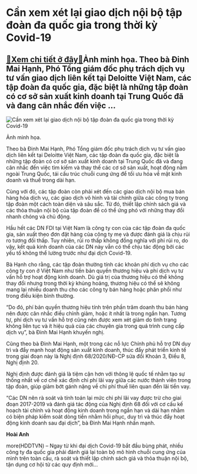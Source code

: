 Cần xem xét lại giao dịch nội bộ tập đoàn đa quốc gia trong thời kỳ Covid-19
============================================================================

[:gift:Xem chi tiết ở đây:gift:](https://hddtvn.com/can-xem-xet-lai-giao-dich-noi-bo-tap-doan-da-quoc-gia-trong-thoi-ky-covid-19/)Ảnh minh họa. Theo bà Đinh Mai Hạnh, Phó Tổng giám đốc phụ trách dịch vụ tư vấn giao dịch liên kết tại Deloitte Việt Nam, các tập đoàn đa quốc gia, đặc biệt là những tập đoàn có cơ sở sản xuất kinh doanh tại Trung Quốc đã và đang cân nhắc đến việc …
---------------------------------------------------------------------------------------------------------------------------------------------------------------------------------------------------------------------------------------------------------





![Cần xem xét lại giao dịch nội bộ tập đoàn đa quốc gia trong thời kỳ Covid-19](https://hddtvn.com/wp-content/uploads/2021/01/4604_030820h45.jpg "Cần xem xét lại giao dịch nội bộ tập đoàn đa quốc gia trong thời kỳ Covid-19")


Ảnh minh họa.



Theo bà Đinh Mai Hạnh, Phó Tổng giám đốc phụ trách dịch vụ tư vấn giao dịch liên kết tại Deloitte Việt Nam, các tập đoàn đa quốc gia, đặc biệt là những tập đoàn có cơ sở sản xuất kinh doanh tại Trung Quốc đã và đang cân nhắc đến việc tìm kiếm và thay thế các cơ sở sản xuất, hoạt động nằm ngoài Trung Quốc, tái cấu trúc chuỗi cung ứng để tối ưu hóa về mặt kinh doanh và thuế trong dài hạn.


Cùng với đó, các tập đoàn còn phải xét đến các giao dịch nội bộ mua bán hàng hóa dịch vụ, các giao dịch vô hình và tài chính giữa các công ty trong tập đoàn một cách toàn diện và sâu sắc. Từ đó, thiết lập chính sách giá và các thỏa thuận nội bộ của tập đoàn để có thể ứng phó với những thay đổi nhanh chóng và chủ động.


Hầu hết các DN FDI tại Việt Nam là công ty con của các tập đoàn đa quốc gia, sản xuất theo đơn đặt hàng của công ty mẹ và được đánh giá là chịu rủi ro tương đối thấp. Tuy nhiên, rủi ro thấp không đồng nghĩa với phi rủi ro, do vậy, kết quả kinh doanh của các DN này vẫn có thể chịu tác động bởi các yếu tố không thể lường trước như đại dịch Covid-19.


Bà Hạnh cho rằng, các tập đoàn thường tính các khoản phí dịch vụ cho các công ty con ở Việt Nam như tiền bản quyền thương hiệu và phí dịch vụ tư vấn hỗ trợ hoạt động kinh doanh. Dù giá trị của thương hiệu có thể không thay đổi nhưng trong thời kỳ khủng hoảng, thương hiệu có thể sẽ không mang lại nhiều doanh thu cho các công ty bán hàng hoặc phân phối như trong điều kiện bình thường.


“Do đó, phí bản quyền thương hiệu tính trên phần trăm doanh thu bán hàng nên được cân nhắc điều chỉnh giảm, hoặc ít nhất là trong ngắn hạn. Tương tự, phí dịch vụ tư vấn hỗ trợ cũng nên được xem xét giảm do tình trạng không liên tục và ít hiệu quả của các chuyên gia trong quá trình cung cấp dịch vụ”, bà Đinh Mai Hạnh khuyến nghị.


Cũng theo bà Đinh Mai Hạnh, một trong các nỗ lực Chính phủ hỗ trợ DN duy trì và đẩy mạnh hoạt động sản xuất kinh doanh, thúc đẩy phát triển kinh tế trong giai đoạn này là Nghị định 68/2020/NĐ-CP sửa đổi Khoản 3, Điều 8, Nghị định 20.


Nghị định được đánh giá là tiệm cận hơn với thông lệ quốc tế nhằm tạo sự thống nhất về cơ chế xác định chi phí lãi vay giữa các nước thành viên trong tập đoàn, giúp giảm bớt gánh nặng về chi phí thuế liên quan đến lãi tiền vay.


“Các DN nên rà soát và tính toán lại mức chi phí lãi vay được trừ cho giai đoạn 2017-2019 và đánh giá tác động của Nghị định 68 đối với cơ cấu kế hoạch tài chính và hoạt động kinh doanh trong ngắn hạn và dài hạn nhằm có biện pháp kiểm soát dòng tiền nhằm hồi phục, duy trì và thúc đẩy hoạt động kinh doanh sau đại dịch”, bà Đinh Mai Hạnh nhấn mạnh.




**Hoài Anh**



more(HDDTVN) – Ngay từ khi đại dịch Covid-19 bắt đầu bùng phát, nhiều công ty đa quốc gia phải đánh giá lại toàn bộ mô hình chuỗi cung ứng của mình trên toàn cầu, rà soát và thiết lập chính sách giá và thỏa thuận nội bộ, tận dụng cơ hội từ các quy định mới…


